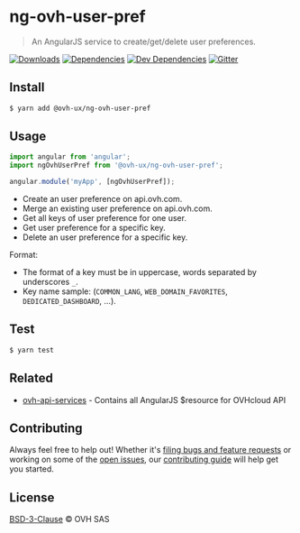 # ng-ovh-user-pref

> An AngularJS service to create/get/delete user preferences.

[![Downloads](https://badgen.net/npm/dt/@ovh-ux/ng-ovh-user-pref)](https://npmjs.com/package/@ovh-ux/ng-ovh-user-pref) [![Dependencies](https://badgen.net/david/dep/ovh-ux/ng-ovh-user-pref)](https://npmjs.com/package/@ovh-ux/ng-ovh-user-pref?activeTab=dependencies) [![Dev Dependencies](https://badgen.net/david/dev/ovh-ux/ng-ovh-user-pref)](https://npmjs.com/package/@ovh-ux/ng-ovh-user-pref?activeTab=dependencies) [![Gitter](https://badgen.net/badge/gitter/ovh-ux/blue?icon=gitter)](https://gitter.im/ovh/ux)

## Install

```sh
$ yarn add @ovh-ux/ng-ovh-user-pref
```

## Usage

```js
import angular from 'angular';
import ngOvhUserPref from '@ovh-ux/ng-ovh-user-pref';

angular.module('myApp', [ngOvhUserPref]);
```

- Create an user preference on api.ovh.com.
- Merge an existing user preference on api.ovh.com.
- Get all keys of user preference for one user.
- Get user preference for a specific key.
- Delete an user preference for a specific key.

Format:
- The format of a key must be in uppercase, words separated by underscores `_`.
- Key name sample: (`COMMON_LANG`, `WEB_DOMAIN_FAVORITES`, `DEDICATED_DASHBOARD`, ...).

## Test

```sh
$ yarn test
```

## Related

- [ovh-api-services](https://github.com/ovh-ux/ovh-api-services) - Contains all AngularJS $resource for OVHcloud API

## Contributing

Always feel free to help out! Whether it's [filing bugs and feature requests](https://github.com/ovh-ux/ng-ovh-user-pref/issues/new) or working on some of the [open issues](https://github.com/ovh-ux/ng-ovh-user-pref/issues), our [contributing guide](CONTRIBUTING.md) will help get you started.

## License

[BSD-3-Clause](LICENSE) © OVH SAS

